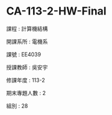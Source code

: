 # CA-113-2-HW-Final

課程 : 計算機結構

開課系所 : 電機系

課號 : EE4039

授課教師 : 吳安宇

修課年度 : 113-2

期末專題人數 : 2 

組別 : 28
